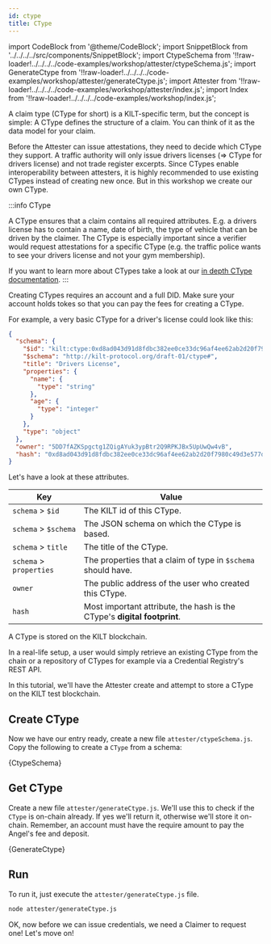 ```yaml
---
id: ctype
title: CType
---
```


import CodeBlock from '@theme/CodeBlock';
import SnippetBlock from '../../../../src/components/SnippetBlock';
import CtypeSchema from '!!raw-loader!../../../../code-examples/workshop/attester/ctypeSchema.js';
import GenerateCtype from '!!raw-loader!../../../../code-examples/workshop/attester/generateCtype.js';
import Attester from '!!raw-loader!../../../../code-examples/workshop/attester/index.js';
import Index from '!!raw-loader!../../../../code-examples/workshop/index.js';

A claim type (CType for short) is a KILT-specific term, but the concept is simple:
A CType defines the structure of a claim.
You can think of it as the data model for your claim.


Before the <span class="label-role attester">Attester</span> can issue attestations, they need to decide which CType they support.
A traffic authority will only issue drivers licenses (=> CType for drivers license) and not trade register excerpts.
Since CTypes enable interoperability between attesters, it is highly recommended to use existing CTypes instead of creating new once.
But in this workshop we create our own CType.

:::info CType

A CType ensures that a claim contains all required attributes.
E.g. a drivers license has to contain a name, date of birth, the type of vehicle that can be driven by the claimer.
The CType is especially important since a verifier would request attestations for a specific CType (e.g. the traffic police wants to see your drivers license and not your gym membership).

If you want to learn more about CTypes take a look at our [in depth CType documentation](/docs/sdk/core-feature/ctypes).
:::

Creating CTypes requires an account and a full DID.
Make sure your account holds tokes so that you can pay the fees for creating a CType.

For example, a very basic CType for a driver's license could look like this:

```json
{
  "schema": {
    "$id": "kilt:ctype:0xd8ad043d91d8fdbc382ee0ce33dc96af4ee62ab2d20f7980c49d3e577d80e5f5",
    "$schema": "http://kilt-protocol.org/draft-01/ctype#",
    "title": "Drivers License",
    "properties": {
      "name": {
        "type": "string"
      },
      "age": {
        "type": "integer"
      }
    },
    "type": "object"
  },
  "owner": "5DD7fAZKSpgctg1ZQigAYuk3ypBtr2Q9RPKJBx5UpUwQw4vB",
  "hash": "0xd8ad043d91d8fdbc382ee0ce33dc96af4ee62ab2d20f7980c49d3e577d80e5f5"
}
```

Let's have a look at these attributes.

| Key                     | Value                                                                    |
| ----------------------- | ------------------------------------------------------------------------ |
| `schema` > `$id`        | The KILT id of this CType.                                               |
| `schema` > `$schema`    | The JSON schema on which the CType is based.                             |
| `schema` > `title`      | The title of the CType.                                                  |
| `schema` > `properties` | The properties that a claim of type in `$schema` should have.            |
| `owner`                 | The public address of the user who created this CType.                   |
| `hash`                  | Most important attribute, the hash is the CType's **digital footprint**. |

A CType is stored on the KILT blockchain.

In a real-life setup, a user would simply retrieve an existing CType from the chain or a repository of CTypes for example via a Credential Registry's REST API.

In this tutorial, we'll have the <span class="label-role attester">Attester</span> create and attempt to store a CType on the KILT test blockchain.

## Create CType

Now we have our entry ready, create a new file `attester/ctypeSchema.js`. Copy the following to create a `CType` from a schema:

<CodeBlock title="attester/ctypeSchema.js" className="language-js">
  {CtypeSchema}
</CodeBlock>

## Get CType

Create a new file `attester/generateCtype.js`. We'll use this to check if the `CType` is on-chain already. If yes we'll
return it, otherwise we'll store it on-chain. Remember, an account must have the require amount to pay the Angel's fee and deposit.

<CodeBlock title="attester/generateCtype.js" className="language-js">
  {GenerateCtype}
</CodeBlock>

## Run

To run it, just execute the `attester/generateCtype.js` file.

```bash
node attester/generateCtype.js
```

OK, now before we can issue credentials, we need a <span class="label-role claimer">Claimer</span> to request one! Let's move on!
